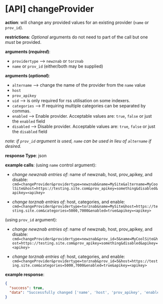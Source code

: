 # [API] changeProvider

**action**:  will change any provided values for an existing provider (```name``` or ```prov_id```).

**restrictions**: _Optional_ arguments do not need to part of the call but one _must_ be provided.

**arguments (_required_)**: 
- ```providertype``` --> ```newznab``` or ```torznab```
- ```name``` or ```prov_id``` (either/both may be supplied)

**arguments (_optional_)**:
- ```altername``` --> change the name of the provider from the ```name``` value
- ```host``` 
- ```prov_apikey```
- ```uid``` --> is only required for rss utilisation on some indexers.
- ```categories``` --> If requiring multiple categories can be separated by commas.
- ```enabled``` --> Enable provider. Acceptable values are: ```true```, ```false``` or just the ```enabled``` field
- ```disabled``` --> Disable provider. Acceptable values are: ```true```, ```false``` or just the ```disabled``` field

_note: if ``prov_id`` argument is used, ``name`` can be used in lieu of ``altername`` if desired._
 
**response Type**: json

**example calls**: 
(using ```name``` control argument):
- _change newznab entries of_: name of newznab, host, prov_apikey, and disable:
  `cmd=changeProvider&providertype=newznab&name=MySite&altername=MyCoolSite&host=https://testing.site.com&prov_apikey=something&disabled&apikey=<apikey>`

- _change torznab entries of_: host, categories, and enable:
  `cmd=changeProvider&providertype=torznab&name=MySite&host=https://testing.site.com&categories=5000,7000&enabled=true&apikey=<apikey>`

(using ```prov_id``` argument):
- _change newznab entries of_: name of newznab, host, prov_apikey, and disable:
  `cmd=changeProvider&providertype=newznab&prov_id=5&name=MyCoolSite&host=https://testing.site.com&prov_apikey=something&disabled&apikey=<apikey>`

- _change torznab entries of_: host, categories, and enable:
  `cmd=changeProvider&providertype=torznab&prov_id=5&host=https://testing.site.com&categories=5000,7000&enabled=true&apikey=<apikey>`

**example response**:

```JSON
{
  "success": true,
  "data": "Successfully changed ['name', 'host', 'prov_apikey', 'enabled'] for newznab provider MySite [prov_id: 5]"
}
```


